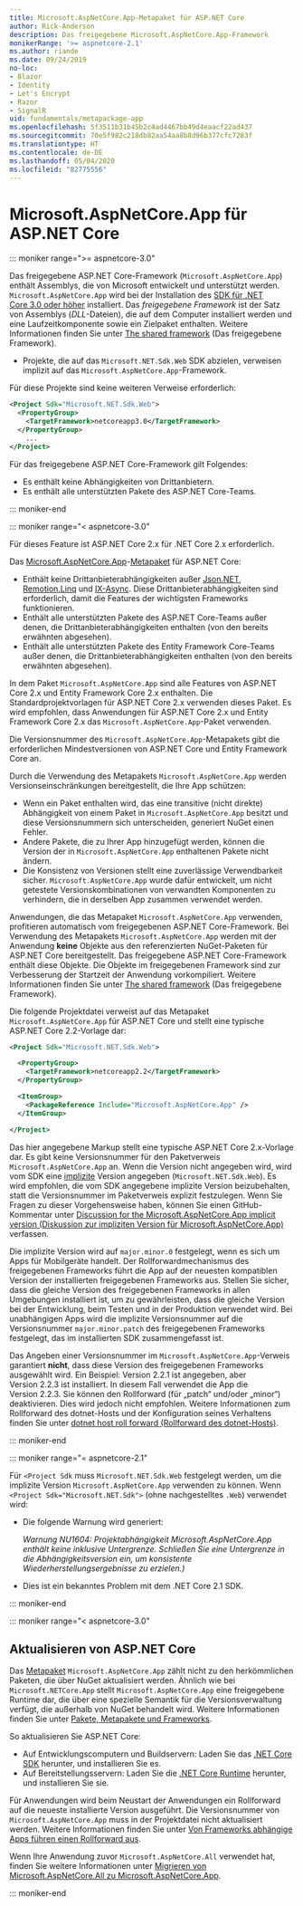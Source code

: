 ```yaml
---
title: Microsoft.AspNetCore.App-Metapaket für ASP.NET Core
author: Rick-Anderson
description: Das freigegebene Microsoft.AspNetCore.App-Framework
monikerRange: '>= aspnetcore-2.1'
ms.author: riande
ms.date: 09/24/2019
no-loc:
- Blazor
- Identity
- Let's Encrypt
- Razor
- SignalR
uid: fundamentals/metapackage-app
ms.openlocfilehash: 5f3511b31b45b2c4ad4467bb49d4eaacf22ad437
ms.sourcegitcommit: 70e5f982c218db82aa54aa8b8d96b377cfc7283f
ms.translationtype: HT
ms.contentlocale: de-DE
ms.lasthandoff: 05/04/2020
ms.locfileid: "82775556"
---
```

# <a name="microsoftaspnetcoreapp-for-aspnet-core"></a>Microsoft.AspNetCore.App für ASP.NET Core

::: moniker range=">= aspnetcore-3.0"

 Das freigegebene ASP.NET Core-Framework (`Microsoft.AspNetCore.App`) enthält Assemblys, die von Microsoft entwickelt und unterstützt werden. `Microsoft.AspNetCore.App` wird bei der Installation des [SDK für .NET Core 3.0 oder höher](https://dotnet.microsoft.com/download/dotnet-core/3.0) installiert. Das *freigegebene Framework* ist der Satz von Assemblys (*DLL*-Dateien), die auf dem Computer installiert werden und eine Laufzeitkomponente sowie ein Zielpaket enthalten. Weitere Informationen finden Sie unter [The shared framework](https://natemcmaster.com/blog/2018/08/29/netcore-primitives-2/) (Das freigegebene Framework).

* Projekte, die auf das `Microsoft.NET.Sdk.Web` SDK abzielen, verweisen implizit auf das `Microsoft.AspNetCore.App`-Framework.

Für diese Projekte sind keine weiteren Verweise erforderlich:

```xml
<Project Sdk="Microsoft.NET.Sdk.Web">
  <PropertyGroup>
    <TargetFramework>netcoreapp3.0</TargetFramework>
  </PropertyGroup>
    ...
</Project>
```

Für das freigegebene ASP.NET Core-Framework gilt Folgendes:

* Es enthält keine Abhängigkeiten von Drittanbietern.
* Es enthält alle unterstützten Pakete des ASP.NET Core-Teams.

::: moniker-end

::: moniker range="< aspnetcore-3.0"

Für dieses Feature ist ASP.NET Core 2.x für .NET Core 2.x erforderlich.

Das [Microsoft.AspNetCore.App](https://www.nuget.org/packages/Microsoft.AspNetCore.App)-[Metapaket](/dotnet/core/packages#metapackages) für ASP.NET Core:

* Enthält keine Drittanbieterabhängigkeiten außer [Json.NET](https://www.nuget.org/packages/Newtonsoft.Json/), [Remotion.Linq](https://www.nuget.org/packages/Remotion.Linq/) und [IX-Async](https://www.nuget.org/packages/System.Interactive.Async/). Diese Drittanbieterabhängigkeiten sind erforderlich, damit die Features der wichtigsten Frameworks funktionieren.
* Enthält alle unterstützten Pakete des ASP.NET Core-Teams außer denen, die Drittanbieterabhängigkeiten enthalten (von den bereits erwähnten abgesehen).
* Enthält alle unterstützten Pakete des Entity Framework Core-Teams außer denen, die Drittanbieterabhängigkeiten enthalten (von den bereits erwähnten abgesehen).

In dem Paket `Microsoft.AspNetCore.App` sind alle Features von ASP.NET Core 2.x und Entity Framework Core 2.x enthalten. Die Standardprojektvorlagen für ASP.NET Core 2.x verwenden dieses Paket. Es wird empfohlen, dass Anwendungen für ASP.NET Core 2.x und Entity Framework Core 2.x das `Microsoft.AspNetCore.App`-Paket verwenden.

Die Versionsnummer des `Microsoft.AspNetCore.App`-Metapakets gibt die erforderlichen Mindestversionen von ASP.NET Core und Entity Framework Core an.

Durch die Verwendung des Metapakets `Microsoft.AspNetCore.App` werden Versionseinschränkungen bereitgestellt, die Ihre App schützen:

* Wenn ein Paket enthalten wird, das eine transitive (nicht direkte) Abhängigkeit von einem Paket in `Microsoft.AspNetCore.App` besitzt und diese Versionsnummern sich unterscheiden, generiert NuGet einen Fehler.
* Andere Pakete, die zu Ihrer App hinzugefügt werden, können die Version der in `Microsoft.AspNetCore.App` enthaltenen Pakete nicht ändern.
* Die Konsistenz von Versionen stellt eine zuverlässige Verwendbarkeit sicher. `Microsoft.AspNetCore.App` wurde dafür entwickelt, um nicht getestete Versionskombinationen von verwandten Komponenten zu verhindern, die in derselben App zusammen verwendet werden.

Anwendungen, die das Metapaket `Microsoft.AspNetCore.App` verwenden, profitieren automatisch vom freigegebenen ASP.NET Core-Framework. Bei Verwendung des Metapakets `Microsoft.AspNetCore.App` werden mit der Anwendung **keine** Objekte aus den referenzierten NuGet-Paketen für ASP.NET Core bereitgestellt. Das freigegebene ASP.NET Core-Framework enthält diese Objekte. Die Objekte im freigegebenen Framework sind zur Verbesserung der Startzeit der Anwendung vorkompiliert. Weitere Informationen finden Sie unter [The shared framework](https://natemcmaster.com/blog/2018/08/29/netcore-primitives-2/) (Das freigegebene Framework).

Die folgende Projektdatei verweist auf das Metapaket `Microsoft.AspNetCore.App` für ASP.NET Core und stellt eine typische ASP.NET Core 2.2-Vorlage dar:

```xml
<Project Sdk="Microsoft.NET.Sdk.Web">

  <PropertyGroup>
    <TargetFramework>netcoreapp2.2</TargetFramework>
  </PropertyGroup>

  <ItemGroup>
    <PackageReference Include="Microsoft.AspNetCore.App" />
  </ItemGroup>

</Project>
```

Das hier angegebene Markup stellt eine typische ASP.NET Core 2.x-Vorlage dar. Es gibt keine Versionsnummer für den Paketverweis `Microsoft.AspNetCore.App` an. Wenn die Version nicht angegeben wird, wird vom SDK eine [implizite](https://github.com/dotnet/core/blob/master/release-notes/1.0/sdk/1.0-rc3-implicit-package-refs.md) Version angegeben (`Microsoft.NET.Sdk.Web`). Es wird empfohlen, die vom SDK angegebene implizite Version beizubehalten, statt die Versionsnummer im Paketverweis explizit festzulegen. Wenn Sie Fragen zu dieser Vorgehensweise haben, können Sie einen GitHub-Kommentar unter [Discussion for the Microsoft.AspNetCore.App implicit version (Diskussion zur impliziten Version für Microsoft.AspNetCore.App)](https://github.com/dotnet/AspNetCore.Docs/issues/6430) verfassen.

Die implizite Version wird auf `major.minor.0` festgelegt, wenn es sich um Apps für Mobilgeräte handelt. Der Rollforwardmechanismus des freigegebenen Frameworks führt die App auf der neuesten kompatiblen Version der installierten freigegebenen Frameworks aus. Stellen Sie sicher, dass die gleiche Version des freigegebenen Frameworks in allen Umgebungen installiert ist, um zu gewährleisten, dass die gleiche Version bei der Entwicklung, beim Testen und in der Produktion verwendet wird. Bei unabhängigen Apps wird die implizite Versionsnummer auf die Versionsnummer `major.minor.patch` des freigegebenen Frameworks festgelegt, das im installierten SDK zusammengefasst ist.

Das Angeben einer Versionsnummer im `Microsoft.AspNetCore.App`-Verweis garantiert **nicht**, dass diese Version des freigegebenen Frameworks ausgewählt wird. Ein Beispiel: Version 2.2.1 ist angegeben, aber Version 2.2.3 ist installiert. In diesem Fall verwendet die App die Version 2.2.3. Sie können den Rollforward (für „patch“ und/oder „minor“) deaktivieren. Dies wird jedoch nicht empfohlen. Weitere Informationen zum Rollforward des dotnet-Hosts und der Konfiguration seines Verhaltens finden Sie unter [dotnet host roll forward (Rollforward des dotnet-Hosts)](https://github.com/dotnet/core-setup/blob/master/Documentation/design-docs/roll-forward-on-no-candidate-fx.md).

::: moniker-end

::: moniker range="= aspnetcore-2.1"

Für `<Project Sdk` muss `Microsoft.NET.Sdk.Web` festgelegt werden, um die implizite Version `Microsoft.AspNetCore.App` verwenden zu können. Wenn `<Project Sdk="Microsoft.NET.Sdk">` (ohne nachgestelltes `.Web`) verwendet wird:

* Die folgende Warnung wird generiert:

  *Warnung NU1604: Projektabhängigkeit Microsoft.AspNetCore.App enthält keine inklusive Untergrenze. Schließen Sie eine Untergrenze in die Abhängigkeitsversion ein, um konsistente Wiederherstellungsergebnisse zu erzielen.)*

* Dies ist ein bekanntes Problem mit dem .NET Core 2.1 SDK.

::: moniker-end

::: moniker range="< aspnetcore-3.0"

<a name="update"></a>

## <a name="update-aspnet-core"></a>Aktualisieren von ASP.NET Core

Das [Metapaket](/dotnet/core/packages#metapackages) `Microsoft.AspNetCore.App` zählt nicht zu den herkömmlichen Paketen, die über NuGet aktualisiert werden. Ähnlich wie bei `Microsoft.NETCore.App` stellt `Microsoft.AspNetCore.App` eine freigegebene Runtime dar, die über eine spezielle Semantik für die Versionsverwaltung verfügt, die außerhalb von NuGet behandelt wird. Weitere Informationen finden Sie unter [Pakete, Metapakete und Frameworks](/dotnet/core/packages).

So aktualisieren Sie ASP.NET Core:

* Auf Entwicklungscomputern und Buildservern: Laden Sie das [.NET Core SDK](https://dotnet.microsoft.com/download) herunter, und installieren Sie es.
* Auf Bereitstellungsservern: Laden Sie die [.NET Core Runtime](https://dotnet.microsoft.com/download) herunter, und installieren Sie sie.

 Für Anwendungen wird beim Neustart der Anwendungen ein Rollforward auf die neueste installierte Version ausgeführt. Die Versionsnummer von `Microsoft.AspNetCore.App` muss in der Projektdatei nicht aktualisiert werden. Weitere Informationen finden Sie unter [Von Frameworks abhängige Apps führen einen Rollforward aus](/dotnet/core/versions/selection#framework-dependent-apps-roll-forward).

Wenn Ihre Anwendung zuvor `Microsoft.AspNetCore.All` verwendet hat, finden Sie weitere Informationen unter [Migrieren von Microsoft.AspNetCore.All zu Microsoft.AspNetCore.App](xref:fundamentals/metapackage#migrate).

::: moniker-end
